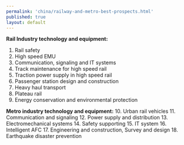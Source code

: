 ```yaml
---
permalink: 'china/railway-and-metro-best-prospects.html'
published: true
layout: default
---
```

**Rail Industry technology and equipment:**
1. Rail safety
2. High speed EMU
3. Communication, signaling and IT systems
4. Track maintenance for high speed rail
5. Traction power supply in high speed rail
6. Passenger station design and construction
7. Heavy haul transport
8. Plateau rail
9. Energy conservation and environmental protection

**Metro industry technology and equipment:**
10. Urban rail vehicles
11. Communication and signaling
12. Power supply and distribution
13. Electromechanical systems
14. Safety supporting
15. IT system
16. Intelligent AFC
17. Engineering and construction, Survey and design
18. Earthquake disaster prevention
